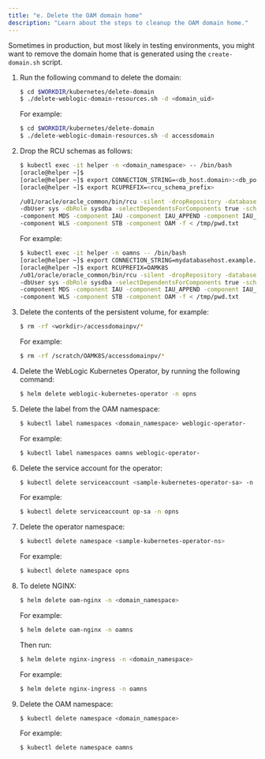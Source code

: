 ```yaml
---
title: "e. Delete the OAM domain home"
description: "Learn about the steps to cleanup the OAM domain home."
---
```


Sometimes in production, but most likely in testing environments, you might want to remove the domain home that is generated using the `create-domain.sh` script. 

1. Run the following command to delete the domain:

   ```bash
   $ cd $WORKDIR/kubernetes/delete-domain
   $ ./delete-weblogic-domain-resources.sh -d <domain_uid>
   ```

   For example:

   ```bash
   $ cd $WORKDIR/kubernetes/delete-domain
   $ ./delete-weblogic-domain-resources.sh -d accessdomain
   ```

1. Drop the RCU schemas as follows:

   ```bash
   $ kubectl exec -it helper -n <domain_namespace> -- /bin/bash
   [oracle@helper ~]$
   [oracle@helper ~]$ export CONNECTION_STRING=<db_host.domain>:<db_port>/<service_name>
   [oracle@helper ~]$ export RCUPREFIX=<rcu_schema_prefix>
   
   /u01/oracle/oracle_common/bin/rcu -silent -dropRepository -databaseType ORACLE -connectString $CONNECTION_STRING \
   -dbUser sys -dbRole sysdba -selectDependentsForComponents true -schemaPrefix $RCUPREFIX \
   -component MDS -component IAU -component IAU_APPEND -component IAU_VIEWER -component OPSS \
   -component WLS -component STB -component OAM -f < /tmp/pwd.txt
   ```
   
   For example:
   
   ```bash
   $ kubectl exec -it helper -n oamns -- /bin/bash
   [oracle@helper ~]$ export CONNECTION_STRING=mydatabasehost.example.com:1521/orcl.example.com
   [oracle@helper ~]$ export RCUPREFIX=OAMK8S
   /u01/oracle/oracle_common/bin/rcu -silent -dropRepository -databaseType ORACLE -connectString $CONNECTION_STRING \
   -dbUser sys -dbRole sysdba -selectDependentsForComponents true -schemaPrefix $RCUPREFIX \
   -component MDS -component IAU -component IAU_APPEND -component IAU_VIEWER -component OPSS \
   -component WLS -component STB -component OAM -f < /tmp/pwd.txt
   ```
  
1. Delete the contents of the persistent volume, for example:

   ```bash
   $ rm -rf <workdir>/accessdomainpv/*
   ```

   For example:
   
   ```bash
   $ rm -rf /scratch/OAMK8S/accessdomainpv/*
   ```

   
1. Delete the WebLogic Kubernetes Operator, by running the following command:

   ```bash
   $ helm delete weblogic-kubernetes-operator -n opns
   ```

1. Delete the label from the OAM namespace:

   ```bash
   $ kubectl label namespaces <domain_namespace> weblogic-operator-
   ```
   
   For example:
   
   ```bash
   $ kubectl label namespaces oamns weblogic-operator-
   ```

1. Delete the service account for the operator:

   ```bash
   $ kubectl delete serviceaccount <sample-kubernetes-operator-sa> -n <domain_namespace>
   ```
   
   For example:
   ```bash
   $ kubectl delete serviceaccount op-sa -n opns
   ```

1. Delete the operator namespace:

   ```bash
   $ kubectl delete namespace <sample-kubernetes-operator-ns>
   ```
   
   For example:
   ```bash
   $ kubectl delete namespace opns
   ```
   
1. To delete NGINX:
    
   ```bash
   $ helm delete oam-nginx -n <domain_namespace>
   ```
   
   For example:
   
   ```bash
   $ helm delete oam-nginx -n oamns
   ```
   
   Then run:
   
   ```bash
   $ helm delete nginx-ingress -n <domain_namespace>
   ```
    
   For example:
   
   ```bash
   $ helm delete nginx-ingress -n oamns
   ```
   
1. Delete the OAM namespace:

   ```bash
   $ kubectl delete namespace <domain_namespace>
   ```
   
   For example:
   ```bash
   $ kubectl delete namespace oamns
   ```
